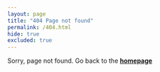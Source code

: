 ```yaml
---
layout: page
title: "404 Page not found"
permalink: /404.html
hide: true
excluded: true
---
```


Sorry, page not found.
Go back to the [**homepage**](https://fmorfini.github.io/)